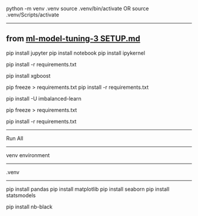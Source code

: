 python -m venv .venv
source .venv/bin/activate
OR
source .venv/Scripts/activate

------------------------------

from [ml-model-tuning-3 SETUP.md](https://raw.githubusercontent.com/CoderSales/ml-model-tuning-3/main/SETUP.md?token=GHSAT0AAAAAABZB25MXXA5H5SKFVFUXQTYSZBDCQGA)
------------------------------

<ignore requirements.txt>

pip install jupyter
pip install notebook
pip install ipykernel

pip install -r requirements.txt

pip install xgboost

pip freeze > requirements.txt
pip install -r requirements.txt

pip install -U imbalanced-learn

pip freeze > requirements.txt

pip install -r requirements.txt

------------------------------

 Run All

 ------------------------------

 venv environment

 ------------------------------

 .venv

 ------------------------------

 pip install pandas
 pip install matplotlib
 pip install seaborn
 pip install statsmodels

<!-- comment nb-black -->
pip install nb-black